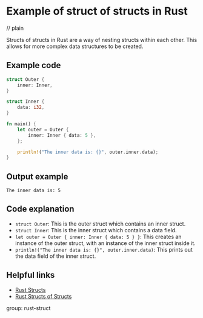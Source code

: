 # Example of struct of structs in Rust
// plain

Structs of structs in Rust are a way of nesting structs within each other. This allows for more complex data structures to be created.

## Example code

```rust
struct Outer {
    inner: Inner,
}

struct Inner {
    data: i32,
}

fn main() {
    let outer = Outer {
        inner: Inner { data: 5 },
    };

    println!("The inner data is: {}", outer.inner.data);
}
```

## Output example

```
The inner data is: 5
```

## Code explanation


- `struct Outer`: This is the outer struct which contains an inner struct.
- `struct Inner`: This is the inner struct which contains a data field.
- `let outer = Outer { inner: Inner { data: 5 } }`: This creates an instance of the outer struct, with an instance of the inner struct inside it.
- `println!("The inner data is: {}", outer.inner.data)`: This prints out the data field of the inner struct.

## Helpful links

- [Rust Structs](https://doc.rust-lang.org/book/ch05-01-defining-structs.html)
- [Rust Structs of Structs](https://doc.rust-lang.org/book/ch05-03-method-syntax.html#nested-structs)

group: rust-struct